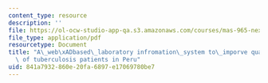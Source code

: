 ```yaml
---
content_type: resource
description: ''
file: https://ol-ocw-studio-app-qa.s3.amazonaws.com/courses/mas-965-nextlab-i-designing-mobile-technologies-for-the-next-billion-users-fall-2008/841a7932860e20fa6897e17069780be7_MITMAS_965F08_lec14_lu.pdf
file_type: application/pdf
resourcetype: Document
title: "A\_web\xADbased\_laboratory infromation\_system to\_imporve quality of care\
  \ of tuberculosis patients in Peru"
uid: 841a7932-860e-20fa-6897-e17069780be7
---
```

